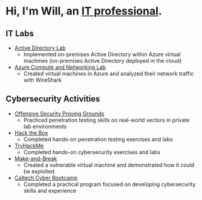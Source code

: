 # Hi, I'm Will, an [IT professional](https://www.linkedin.com/in/williamdgreenlaw/).

## IT Labs
* [Active Directory Lab](https://github.com/WilliamDGreenlaw/active-directory-lab)
  * Implemented on-premises Active Directory within Azure virtual machines (on-premises Active Directory deployed in the cloud)
* [Azure Compute and Networking Lab](https://github.com/WilliamDGreenlaw/azure-compute-and-networking-lab)
  * Created virtual machines in Azure and analyzed their network traffic with WireShark 

## Cybersecurity Activities 
* [Offensive Security Proving Grounds](https://www.offensive-security.com/labs/)
  * Practiced penetration testing skills on real-world vectors in private lab environments
* [Hack the Box](https://www.hackthebox.com/)
  * Completed hands-on penetration testing exercises and labs
* [TryHackMe](https://tryhackme.com/)
  * Completed hands-on cybersecurity exercises and labs
* [Make-and-Break](https://github.com/WilliamDGreenlaw/Make-and-Break)
  * Created a vulnerable virtual machine and demonstrated how it could be exploited 
* [Caltech Cyber Bootcamp](https://bootcamp.ctme.caltech.edu/programs/cybersecurity)
  * Completed a practical program focused on developing cybersecurity skills and experience 
